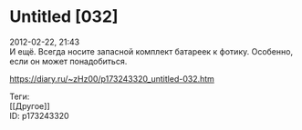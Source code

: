 Untitled [032]
===============

   
 2012-02-22, 21:43   
  И ещё. Всегда носите запасной комплект батареек к фотику. Особенно, если он может понадобиться.   
    
 <https://diary.ru/~zHz00/p173243320_untitled-032.htm>   
   
 Теги:   
 [[Другое]]   
 ID: p173243320